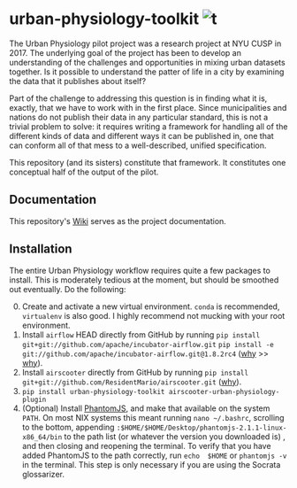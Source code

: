 # urban-physiology-toolkit ![t](https://img.shields.io/badge/status-alpha-red.svg)

The Urban Physiology pilot project was a research project at NYU CUSP in 2017. The underlying goal of the project 
has been to develop an understanding of the challenges and opportunities in mixing urban datasets together. Is it 
possible to understand the patter of life in a city by examining the data that it publishes about itself?

Part of the challenge to addressing this question is in finding what it is, exactly, that we have to work with in 
the first place. Since municipalities and nations do not publish their data in any particular standard, this is not a
trivial problem to solve: it requires writing a framework for handling all of the different kinds of data and 
different ways it can be published in, one that can conform all of that mess to a well-described, unified 
specification.

This repository (and its sisters) constitute that framework. It constitutes one conceptual half of the output of the
pilot.

## Documentation

This repository's [Wiki](https://github.com/ResidentMario/urban-physiology-toolkit/wiki) serves as the project 
documentation.

## Installation

The entire Urban Physiology workflow requires quite a few packages to install. This is moderately tedious at the 
moment, but should be smoothed out eventually. Do the following:

0. Create and activate a new virtual environment. `conda` is recommended, `virtualenv` is also good. I highly recommend 
not mucking with your root environment.
1. Install `airflow` HEAD directly from GitHub by running 
`pip install git+git://github.com/apache/incubator-airflow.git`
`pip install -e git://github.com/apache/incubator-airflow.git@1.8.2rc4` ([why](https://github.com/ResidentMario/airscooter#installation) >> [why](https://stackoverflow.com/questions/46010131/unable-to-install-the-latest-release-candidate-of-a-python-library-on-github/46012738)).
2. Install `airscooter` directly from GitHub by running `pip install git+git://github.com/ResidentMario/airscooter.git` ([why](https://github.com/ResidentMario/airscooter#installation)).
3. `pip install urban-physiology-toolkit airscooter-urban-physiology-plugin`
4. (Optional) Install [PhantomJS](http://phantomjs.org/), and make that available on the system `PATH`. On most NIX systems 
this meant running `nano ~/.bashrc`, scrolling to the bottom, appending 
`:$HOME/$HOME/Desktop/phantomjs-2.1.1-linux-x86_64/bin` to the path list (or whatever the version you downloaded is)
, and then closing and reopening the terminal. To verify that you have added PhantomJS to the path correctly, run `echo 
$HOME` or `phantomjs -v` in the terminal. This step is only necessary if you are using the Socrata glossarizer.
